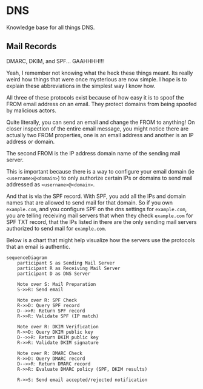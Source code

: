 # DNS

Knowledge base for all things DNS.


## Mail Records

DMARC, DKIM, and SPF... GAAHHHH!!!

Yeah, I remember not knowing what the heck these things meant. Its really weird how things that were once mysterious are now simple. I hope is to explain these abbreviations in the simplest way I know how.

All three of these protocols exist because of how easy it is to spoof the FROM email address on an email. They protect domains from being spoofed by malicious actors.

Quite literally, you can send an email and change the FROM to anything! On closer inspection of the entire email message, you might notice there are actually two FROM properties, one is an email address and another is an IP address or domain.

The second FROM is the IP address domain name of the sending mail server.

This is important because there is a way to configure your email domain (ie `<username>@<domain>`) to only authorize certain IPs or domains to send mail addressed as `<username>@<domain>`.

And that is via the SPF record. With SPF, you add all the IPs and domain names that are allowed to send mail for that domain. So if you own `example.com`, and you configure SPF on the dns settings for `example.com`, you are telling receiving mail servers that when they check `example.com` for SPF TXT record, that the IPs listed in there are the only sending mail servers authorized to send mail for `example.com`.

Below is a chart that might help visualize how the servers use the protocols that an email is authentic.

```mermaid
sequenceDiagram
    participant S as Sending Mail Server
    participant R as Receiving Mail Server
    participant D as DNS Server

    Note over S: Mail Preparation
    S->>R: Send email

    Note over R: SPF Check
    R->>D: Query SPF record
    D-->>R: Return SPF record
    R->>R: Validate SPF (IP match)

    Note over R: DKIM Verification
    R->>D: Query DKIM public key
    D-->>R: Return DKIM public key
    R->>R: Validate DKIM signature

    Note over R: DMARC Check
    R->>D: Query DMARC record
    D-->>R: Return DMARC record
    R->>R: Evaluate DMARC policy (SPF, DKIM results)

    R->>S: Send email accepted/rejected notification

```